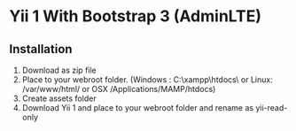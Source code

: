 # Yii 1 With Bootstrap 3 (AdminLTE)

## Installation
1. Download as zip file
2. Place to your webroot folder. (Windows : C:\xampp\htdocs\ or Linux: /var/www/html/ or OSX /Applications/MAMP/htdocs)
3. Create assets folder
4. Download Yii 1 and place to your webroot folder and rename as yii-read-only
